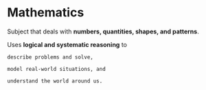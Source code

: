 # Mathematics

Subject that deals with **numbers, quantities, shapes, and patterns**. 

Uses **logical and systematic reasoning** to 

	describe problems and solve, 
  
	model real-world situations, and 
  
	understand the world around us.
